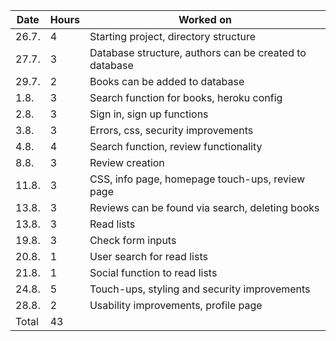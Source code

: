 | Date   | Hours | Worked on                                              |
| ------ | ----- | ------------------------------------------------------ |
| 26.7.  | 4     | Starting project, directory structure                  |
| 27.7.  | 3     | Database structure, authors can be created to database |
| 29.7.  | 2     | Books can be added to database                         |
| 1.8.   | 3     | Search function for books, heroku config               |
| 2.8.   | 3     | Sign in, sign up functions                             |
| 3.8.   | 3     | Errors, css, security improvements                     |
| 4.8.   | 4     | Search function, review functionality                  |
| 8.8.   | 3     | Review creation                                        |
| 11.8.  | 3     | CSS, info page, homepage touch-ups, review page        |
| 13.8.  | 3     | Reviews can be found via search, deleting books        |
| 13.8.  | 3     | Read lists                                             |
| 19.8.  | 3     | Check form inputs                                      |
| 20.8.  | 1     | User search for read lists                             |
| 21.8.  | 1     | Social function to read lists                          |
| 24.8.  | 5     | Touch-ups, styling and security improvements           |
| 28.8.  | 2     | Usability improvements, profile page                   |
| Total  | 43    |                                                        |